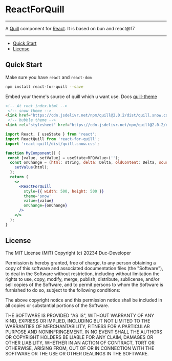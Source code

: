 ReactForQuill
==============================================================================

---

A [Quill] component for [React].
It is based on bun and react@17 

---

[quill]: https://quilljs.com
[react]: https://facebook.github.io/react/

- [Quick Start](#quick-start)
- [License](#license)

## Quick Start

Make sure you have `react` and `react-dom`

```sh
npm install react-for-quill --save
```

Embed your theme's source of quill which u want use. Docs [quill-theme](https://quilljs.com/docs/customization/themes#themes)

```html
<!-- At root index.html -->
 <!-- snow theme -->
<link href="https://cdn.jsdelivr.net/npm/quill@2.0.2/dist/quill.snow.css" rel="stylesheet" />
 <!-- bubble theme -->
<link rel="stylesheet" href="https://cdn.jsdelivr.net/npm/quill@2.0.2/dist/quill.bubble.css" />
```

```jsx
import React, { useState } from 'react';
import ReactQuill from 'react-for-quill';
import 'react-quill/dist/quill.snow.css';

function MyComponent() {
 const [value, setValue] = useState<RFQValue>('');
  const onChange = (html: string, delta: Delta, oldContent: Delta, source: EmitterSource) => {
    setValue(html);
  };
  return (
    <>
      <ReactForQuill
        style={{ width: 500, height: 500 }}
        theme='snow'
        value={value}
        onChange={onChange}
      />
    </>
  );
}
```

## License

The MIT License (MIT)
Copyright (c) 20234 Duc-Developer

Permission is hereby granted, free of charge, to any person obtaining a copy
of this software and associated documentation files (the "Software"), to deal
in the Software without restriction, including without limitation the rights
to use, copy, modify, merge, publish, distribute, sublicense, and/or sell
copies of the Software, and to permit persons to whom the Software is
furnished to do so, subject to the following conditions:

The above copyright notice and this permission notice shall be included in all
copies or substantial portions of the Software.

THE SOFTWARE IS PROVIDED "AS IS", WITHOUT WARRANTY OF ANY KIND, EXPRESS OR
IMPLIED, INCLUDING BUT NOT LIMITED TO THE WARRANTIES OF MERCHANTABILITY,
FITNESS FOR A PARTICULAR PURPOSE AND NONINFRINGEMENT. IN NO EVENT SHALL THE
AUTHORS OR COPYRIGHT HOLDERS BE LIABLE FOR ANY CLAIM, DAMAGES OR OTHER
LIABILITY, WHETHER IN AN ACTION OF CONTRACT, TORT OR OTHERWISE, ARISING FROM,
OUT OF OR IN CONNECTION WITH THE SOFTWARE OR THE USE OR OTHER DEALINGS IN THE
SOFTWARE.